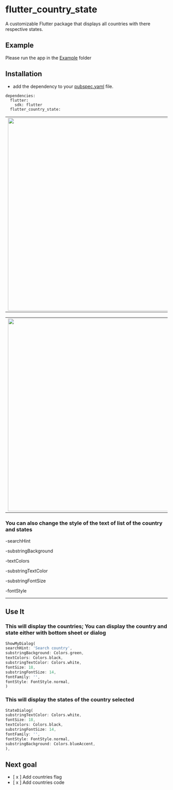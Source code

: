 # flutter_country_state

A customizable Flutter package that displays all countries with there respective states.




## Example

 Please run the app in the [Example](https://github.com/mimi-tech/flutter_country_state/tree/master/example) folder

## Installation
* add the dependency to your [pubspec.yaml](https://github.com/mimi-tech/flutter_country_state/tree/master/pubspec.yaml) file.
```
dependencies:
  flutter:
    sdk: flutter
  flutter_country_state:
  ```
<table>
<tr>
<td>
<img src="https://user-images.githubusercontent.com/62711340/151657235-c2788bb1-3e8b-4395-95be-12835d989aac.jpeg" height="600" width="600">

</td>

<td>
<img src="https://user-images.githubusercontent.com/62711340/151657287-775c8cc9-6c90-48be-a6d2-97c9876ee577.jpeg" height="600" width="600">
</td>
</tr>
</table>


<table>
<tr>
<td>
<img src="https://user-images.githubusercontent.com/62711340/151657556-b4e075c4-3fc6-4ae1-88b1-6bf8abf5be19.jpeg" height="600" width="600">

</td>

<td>
<img src="https://user-images.githubusercontent.com/62711340/151657580-90a57249-78ea-4767-9c31-ecab5fcd6de8.jpeg" height="600" width="600">
</td>
</tr>
</table>



 ### You can also change the style of the text of list of the country and states
<p>-searchHint</p>
<p>-substringBackground</p>
<p>-textColors</p>
<p>-substringTextColor</p>
<p>-substringFontSize</p>
<p>-fontStyle</p>


<hr>
 
 ## Use It
 ### This will display the countries; You can display the country and state either with bottom sheet or dialog
  ``` dart
 ShowMyDialog(
searchHint: 'Search country',
substringBackground: Colors.green,
textColors: Colors.black,
substringTextColor: Colors.white,
fontSize: 18,
substringFontSize: 14,
fontFamily: '',
fontStyle: FontStyle.normal,
)
```
### This will display the states of the country selected
 ``` dart
StateDialog(
substringTextColor: Colors.white,
fontSize: 18,
textColors: Colors.black,
substringFontSize: 14,
fontFamily: '',
fontStyle: FontStyle.normal,
substringBackground: Colors.blueAccent,
),
```

## Next goal
- [ x ] Add countries flag 
- [ x ] Add countries code

